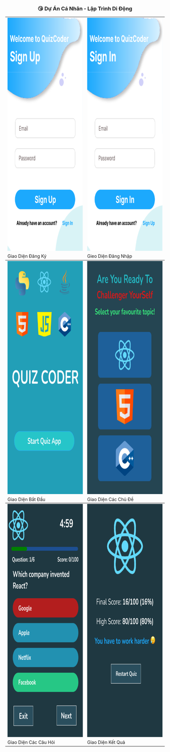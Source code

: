 

<div align="center">
  <h3>😘 Dự Án Cá Nhân - Lập Trình Di Động </h3>
</div>

<table>
  <tbody>
    <tr>
      <td>
        <a target="_blank" href="#">
          <img alt="Raydiance" width="414" height="736" src="https://github.com/dongpy78/Image-github/blob/main/image/anh_readme_du_an_ca_nhan/%C4%90%C4%83ng%20K%C3%BD.png" />
        </a>
      </td>
      <td>
        <a target="_blank" href="#">
          <img width="414" height="736" alt="Synthwave Drive" src="https://github.com/dongpy78/Image-github/blob/main/image/anh_readme_du_an_ca_nhan/%C4%90%C4%83ng%20Nh%E1%BA%ADp.png" />
        </a>
      </td>
    </tr>
    <tr>
      <td>Giao Diện Đăng Ký</td>
      <td>Gieo Diện Đăng Nhập</td>
    </tr>
  </tbody>

  <tbody>
    <tr>
      <td>
        <a target="_blank" href="#">
          <img alt="Raydiance" width="414" height="736" src="https://github.com/dongpy78/Image-github/blob/main/image/anh_readme_du_an_ca_nhan/Started.png" />
        </a>
      </td>
       <td>
        <a target="_blank" href="#">
          <img alt="Raydiance" width="414" height="736" src="https://github.com/dongpy78/Image-github/blob/main/image/anh_readme_du_an_ca_nhan/Topic.png" />
        </a>
      </td>
    </tr>
    <tr>
      <td>Giao Diện Bắt Đầu </td>   
      <td>Giao Diện Các Chủ Đề</td>    
    </tr>      
  </tbody>

  <tbody>
    <tr>
      <td>
        <a target="_blank" href="#">
          <img alt="Raydiance" width="414" height="736" src="https://github.com/dongpy78/Image-github/blob/main/image/anh_readme_du_an_ca_nhan/QuizCoder.png" />
        </a>
      </td>
       <td>
        <a target="_blank" href="#">
          <img alt="Raydiance" width="414" height="736" src="https://github.com/dongpy78/Image-github/blob/main/image/anh_readme_du_an_ca_nhan/Grade.png" />
        </a>
      </td>
    </tr>
    <tr>
      <td>Giao Diện Các Câu Hỏi</td>   
      <td>Giao Diện Kết Quả</td>    
    </tr>      
  </tbody>
  
</table>





